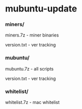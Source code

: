 # mubuntu-update

### miners/
   miners.7z     - miner binaries
  
  version.txt   - ver tracking
  
### mubuntu/
  mubuntu.7z    - all scripts
  
  version.txt   - ver tracking
  
### whitelist/
  whitelist.7z  - mac whitelist 
